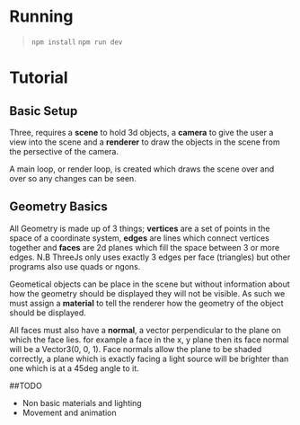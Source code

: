 # Running
> `npm install`
> `npm run dev`

# Tutorial

## Basic Setup

Three, requires a **scene** to hold 3d objects, a **camera** to give the user a view into the scene and a **renderer** to draw the objects in the scene from the persective of the camera.

A main loop, or render loop, is created which draws the scene over and over so any changes can be seen. 

## Geometry Basics

All Geometry is made up of 3 things; **vertices** are a set of points in the space of a coordinate system, **edges** are lines which connect vertices together and **faces** are 2d planes which fill the space between 3 or more edges. N.B ThreeJs only uses exactly 3 edges per face (triangles) but other programs also use quads or ngons.

Geometical objects can be place in the scene but without information about how the geometry should be displayed they will not be visible. As such we must assign a **material** to tell the renderer how the geometry of the object should be displayed. 

All faces must also have a **normal**, a vector perpendicular to the plane on which the face lies. for example a face in the x, y plane then its face normal will be a Vector3(0, 0, 1). Face normals allow the plane to be shaded correctly, a plane which is exactly facing a light source will be brighter than one which is at a 45deg angle to it.

##TODO
- Non basic materials and lighting
- Movement and animation
